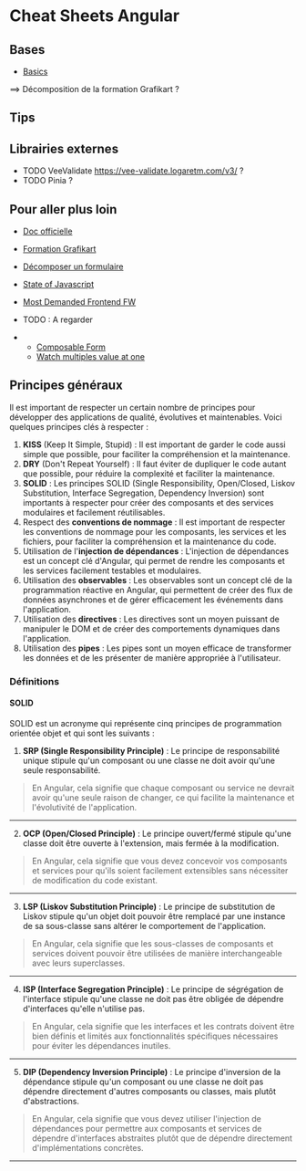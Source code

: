 # Cheat Sheets Angular

## Bases

* [Basics](BASICS.md)

==> Décomposition de la formation Grafikart ?

## Tips 


## Librairies externes

* TODO VeeValidate https://vee-validate.logaretm.com/v3/ ?
* TODO Pinia ?

## Pour aller plus loin

* [Doc officielle](https://fr.vuejs.org/)
* [Formation Grafikart](https://grafikart.fr/formations/vuejs)
* [Décomposer un formulaire](https://tallpad.com/series/vuejs-misc/lessons/cleaner-form-fields-in-vuejs)
  
* [State of Javascript](https://stateofjs.com/en-US)
* [Most Demanded Frontend FW](https://www.devjobsscanner.com/blog/the-most-demanded-frontend-frameworks/)

* TODO : A regarder
* * [Composable Form](https://tallpad.com/series/vuejs-misc/lessons/streamline-vue-forms-with-this-useform-composable)
  * [Watch multiples value at one](https://tallpad.com/series/vuejs-misc/lessons/vue-watch-multiple-values-at-once)

## Principes généraux

Il est important de respecter un certain nombre de principes pour développer des applications de qualité, évolutives et maintenables. Voici quelques principes clés à respecter :

1. **KISS** (Keep It Simple, Stupid) : Il est important de garder le code aussi simple que possible, pour faciliter la compréhension et la maintenance.
2. **DRY** (Don't Repeat Yourself) : Il faut éviter de dupliquer le code autant que possible, pour réduire la complexité et faciliter la maintenance. 
3. **SOLID** : Les principes SOLID (Single Responsibility, Open/Closed, Liskov Substitution, Interface Segregation, Dependency Inversion) sont importants à respecter pour créer des composants et des services modulaires et facilement réutilisables. 
4. Respect des **conventions de nommage** : Il est important de respecter les conventions de nommage pour les composants, les services et les fichiers, pour faciliter la compréhension et la maintenance du code. 
5. Utilisation de l'**injection de dépendances** : L'injection de dépendances est un concept clé d'Angular, qui permet de rendre les composants et les services facilement testables et modulaires. 
6. Utilisation des **observables** : Les observables sont un concept clé de la programmation réactive en Angular, qui permettent de créer des flux de données asynchrones et de gérer efficacement les événements dans l'application. 
7. Utilisation des **directives** : Les directives sont un moyen puissant de manipuler le DOM et de créer des comportements dynamiques dans l'application. 
8. Utilisation des **pipes** : Les pipes sont un moyen efficace de transformer les données et de les présenter de manière appropriée à l'utilisateur.

### Définitions

#### SOLID

SOLID est un acronyme qui représente cinq principes de programmation orientée objet et qui sont les suivants :

1. **SRP (Single Responsibility Principle)** : Le principe de responsabilité unique stipule qu'un composant ou une classe ne doit avoir qu'une seule responsabilité.  
> En Angular, cela signifie que chaque composant ou service ne devrait avoir qu'une seule raison de changer, ce qui facilite la maintenance et l'évolutivité de l'application. 
___
2. **OCP (Open/Closed Principle)** : Le principe ouvert/fermé stipule qu'une classe doit être ouverte à l'extension, mais fermée à la modification.  
>En Angular, cela signifie que vous devez concevoir vos composants et services pour qu'ils soient facilement extensibles sans nécessiter de modification du code existant. 
---
3. **LSP (Liskov Substitution Principle)** : Le principe de substitution de Liskov stipule qu'un objet doit pouvoir être remplacé par une instance de sa sous-classe sans altérer le comportement de l'application.  
>En Angular, cela signifie que les sous-classes de composants et services doivent pouvoir être utilisées de manière interchangeable avec leurs superclasses.
---
4. **ISP (Interface Segregation Principle)** : Le principe de ségrégation de l'interface stipule qu'une classe ne doit pas être obligée de dépendre d'interfaces qu'elle n'utilise pas.  
>En Angular, cela signifie que les interfaces et les contrats doivent être bien définis et limités aux fonctionnalités spécifiques nécessaires pour éviter les dépendances inutiles. 
---
5. **DIP (Dependency Inversion Principle)** : Le principe d'inversion de la dépendance stipule qu'un composant ou une classe ne doit pas dépendre directement d'autres composants ou classes, mais plutôt d'abstractions.  
>En Angular, cela signifie que vous devez utiliser l'injection de dépendances pour permettre aux composants et services de dépendre d'interfaces abstraites plutôt que de dépendre directement d'implémentations concrètes.
___


